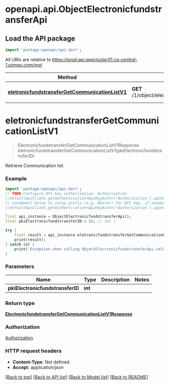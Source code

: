 # openapi.api.ObjectElectronicfundstransferApi

## Load the API package
```dart
import 'package:openapi/api.dart';
```

All URIs are relative to *https://prod.api.appcluster01.ca-central-1.ezmax.com/rest*

Method | HTTP request | Description
------------- | ------------- | -------------
[**eletronicfundstransferGetCommunicationListV1**](ObjectElectronicfundstransferApi.md#eletronicfundstransfergetcommunicationlistv1) | **GET** /1/object/electronicfundstransfer/{pkiElectronicfundstransferID}/getCommunicationList | Retrieve Communication list


# **eletronicfundstransferGetCommunicationListV1**
> ElectronicfundstransferGetCommunicationListV1Response eletronicfundstransferGetCommunicationListV1(pkiElectronicfundstransferID)

Retrieve Communication list



### Example
```dart
import 'package:openapi/api.dart';
// TODO Configure API key authorization: Authorization
//defaultApiClient.getAuthentication<ApiKeyAuth>('Authorization').apiKey = 'YOUR_API_KEY';
// uncomment below to setup prefix (e.g. Bearer) for API key, if needed
//defaultApiClient.getAuthentication<ApiKeyAuth>('Authorization').apiKeyPrefix = 'Bearer';

final api_instance = ObjectElectronicfundstransferApi();
final pkiElectronicfundstransferID = 56; // int | 

try {
    final result = api_instance.eletronicfundstransferGetCommunicationListV1(pkiElectronicfundstransferID);
    print(result);
} catch (e) {
    print('Exception when calling ObjectElectronicfundstransferApi->eletronicfundstransferGetCommunicationListV1: $e\n');
}
```

### Parameters

Name | Type | Description  | Notes
------------- | ------------- | ------------- | -------------
 **pkiElectronicfundstransferID** | **int**|  | 

### Return type

[**ElectronicfundstransferGetCommunicationListV1Response**](ElectronicfundstransferGetCommunicationListV1Response.md)

### Authorization

[Authorization](../README.md#Authorization)

### HTTP request headers

 - **Content-Type**: Not defined
 - **Accept**: application/json

[[Back to top]](#) [[Back to API list]](../README.md#documentation-for-api-endpoints) [[Back to Model list]](../README.md#documentation-for-models) [[Back to README]](../README.md)

